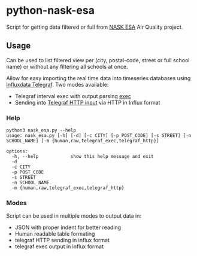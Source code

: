 # python-nask-esa
Script for getting data filtered or full from [NASK ESA](https://esa.nask.pl/) Air Quality project.

## Usage
Can be used to list filtered view per (city, postal-code, street or full school name) or without any filtering all schools at once.

Allow for easy importing the real time data into timeseries databases using [Influxdata Telegraf](https://github.com/influxdata/telegraf).
Two modes available:
* Telegraf interval exec with output parsing [exec](https://github.com/influxdata/telegraf/tree/master/plugins/inputs/exec)
* Sending into [Telegraf HTTP input](https://github.com/influxdata/telegraf/tree/master/plugins/inputs/http) via HTTP in Influx format

### Help
```
python3 nask_esa.py --help
usage: nask_esa.py [-h] [-d] [-c CITY] [-p POST_CODE] [-s STREET] [-n SCHOOL_NAME] [-m {human,raw,telegraf_exec,telegraf_http}]

options:
  -h, --help            show this help message and exit
  -d
  -c CITY
  -p POST_CODE
  -s STREET
  -n SCHOOL_NAME
  -m {human,raw,telegraf_exec,telegraf_http}
  ```
  
 ### Modes
 Script can be used in multiple modes to output data in:
 * JSON with proper indent for better reading
 * Human readable table formating
 * telegraf HTTP sending in influx format 
 * telegraf exec output in influx format
 
 
